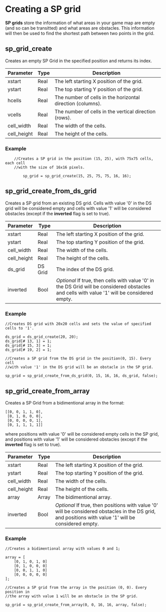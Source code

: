 # Creating a SP grid
**SP grids** store the information of what areas in your game map are empty (and so can be transitted) and what areas are obstacles. This information will then be used to find the shortest path between two points in the grid.
## sp_grid_create
Creates an empty SP Grid in the specified position and returns its index.

| Parameter   | Type | Description
|-------------|------|------------
| xstart      | Real | The left starting X position of the grid.
| ystart      | Real | The top starting Y position of the grid.
| hcells      | Real | The number of cells in the horizontal direction (columns).
| vcells      | Real | The number of cells in the vertical direction (rows).
| cell_width  | Real | The width of the cells.
| cell_height | Real | The height of the cells.

### Example

```gml
	//Creates a SP grid in the position (15, 25), with 75x75 cells, each cell
	//with the size of 16x16 pixels.
	
    	sp_grid = sp_grid_create(15, 25, 75, 75, 16, 16);
```

## sp_grid_create_from_ds_grid
Creates a SP grid from an existing DS grid. Cells with value '0' in the DS grid will be considered empty and cells with value '1' will be considered obstacles (except if the **inverted** flag is set to true).

| Parameter   | Type    | Description
|-------------|---------|------------
| xstart      | Real    | The left starting X position of the grid.
| ystart      | Real    | The top starting Y position of the grid.
| cell_width  | Real    | The width of the cells.
| cell_height | Real    | The height of the cells.
| ds_grid     | DS Grid | The index of the DS grid.
| inverted    | Bool    | *Optional* If true, then cells with value '0' in the DS Grid will be considered obstacles and cells with value '1' will be considered empty.

### Example

	//Creates DS grid with 20x20 cells and sets the value of specified cells to '1'.
	
	ds_grid = ds_grid_create(20, 20);
	ds_grid[# 13, 1] = 1;
	ds_grid[# 15, 3] = 1;
	ds_grid[# 19, 2] = 1; 
		
	//Creates a SP grid from the DS grid in the position(0, 15). Every cell
	//with value '1' in the DS grid will be an obstacle in the SP grid.
	
	sp_grid = sp_grid_create_from_ds_grid(0, 15, 16, 16, ds_grid, false);

## sp_grid_create_from_array
Creates a SP Grid from a bidimentional array in the format:
	
	[[0, 0, 1, 1, 0],
	 [0, 1, 0, 0, 0],
	 [0, 0, 0, 0, 1],
	 [0, 1, 1, 1, 1]]
	 
where positions with value '0' will be considered empty cells in the SP grid, and positions with value '1' will be considered obstacles (except if the **inverted** flag is set to true).

| Parameter   | Type    | Description
|-------------|---------|------------
| xstart      | Real    | The left starting X position of the grid.
| ystart      | Real    | The top starting Y position of the grid.
| cell_width  | Real    | The width of the cells.
| cell_height | Real    | The height of the cells.
| array       | Array   | The bidimentional array.
| inverted    | Bool    | *Optional* If true, then positions with value '0' will be considered obstacles in the DS grid, and positions with value '1' will be considered empty.

### Example

	//Creates a bidimentional array with values 0 and 1;
		
	array = [
		[0, 1, 0, 1, 0]
		[0, 1, 0, 0, 0]
		[0, 0, 1, 1, 0]
		[0, 0, 0, 0, 0]
	];
	
	//Creates a SP grid from the array in the position (0, 0). Every position in
	//the array with value 1 will be an obstacle in the SP grid.

	sp_grid = sp_grid_create_from_array(0, 0, 16, 16, array, false);
